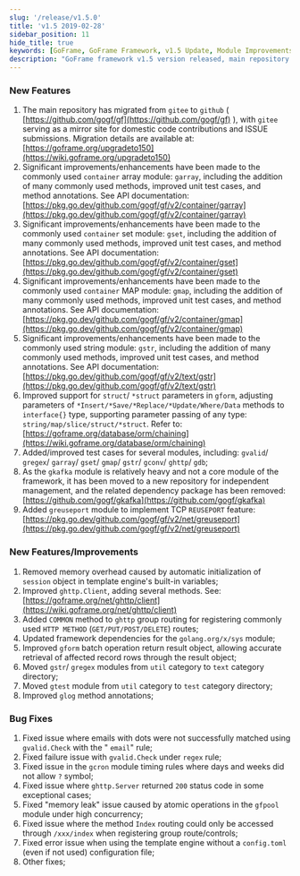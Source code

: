 ```yaml
---
slug: '/release/v1.5.0'
title: 'v1.5 2019-02-28'
sidebar_position: 11
hide_title: true
keywords: [GoFrame, GoFrame Framework, v1.5 Update, Module Improvements, Container Modules, New Features, Bug Fixes, ghttp, gvalid, greuseport]
description: "GoFrame framework v1.5 version released, main repository migrated to GitHub with multiple module improvements including garray, gset, gmap, gstr container modules, and parameter support for gform. Added greuseport module and improved multiple features in ghttp. Also, fixed known issues like gvalid's validation rules and gcron's timer issues. For more details, please visit the GoFrame official website."
---
```


### New Features

1. The main repository has migrated from `gitee` to `github` ( [https://github.com/gogf/gf](https://github.com/gogf/gf) ), with `gitee` serving as a mirror site for domestic code contributions and ISSUE submissions. Migration details are available at: [https://goframe.org/upgradeto150](https://wiki.goframe.org/upgradeto150)
2. Significant improvements/enhancements have been made to the commonly used `container` array module: `garray`, including the addition of many commonly used methods, improved unit test cases, and method annotations. See API documentation: [https://pkg.go.dev/github.com/gogf/gf/v2/container/garray](https://pkg.go.dev/github.com/gogf/gf/v2/container/garray)
3. Significant improvements/enhancements have been made to the commonly used `container` set module: `gset`, including the addition of many commonly used methods, improved unit test cases, and method annotations. See API documentation: [https://pkg.go.dev/github.com/gogf/gf/v2/container/gset](https://pkg.go.dev/github.com/gogf/gf/v2/container/gset)
4. Significant improvements/enhancements have been made to the commonly used `container` MAP module: `gmap`, including the addition of many commonly used methods, improved unit test cases, and method annotations. See API documentation: [https://pkg.go.dev/github.com/gogf/gf/v2/container/gmap](https://pkg.go.dev/github.com/gogf/gf/v2/container/gmap)
5. Significant improvements/enhancements have been made to the commonly used string module: `gstr`, including the addition of many commonly used methods, improved unit test cases, and method annotations. See API documentation: [https://pkg.go.dev/github.com/gogf/gf/v2/text/gstr](https://pkg.go.dev/github.com/gogf/gf/v2/text/gstr)
6. Improved support for `struct`/ `*struct` parameters in `gform`, adjusting parameters of `*Insert/*Save/*Replace/*Update/Where/Data` methods to `interface{}` type, supporting parameter passing of any type: `string/map/slice/struct/*struct`. Refer to: [https://goframe.org/database/orm/chaining](https://wiki.goframe.org/database/orm/chaining)
7. Added/improved test cases for several modules, including: `gvalid`/ `gregex`/ `garray`/ `gset`/ `gmap`/ `gstr`/ `gconv`/ `ghttp`/ `gdb`;
8. As the `gkafka` module is relatively heavy and not a core module of the framework, it has been moved to a new repository for independent management, and the related dependency package has been removed: [https://github.com/gogf/gkafka](https://github.com/gogf/gkafka)
9. Added `greuseport` module to implement TCP `REUSEPORT` feature: [https://pkg.go.dev/github.com/gogf/gf/v2/net/greuseport](https://pkg.go.dev/github.com/gogf/gf/v2/net/greuseport)

### New Features/Improvements

1. Removed memory overhead caused by automatic initialization of `session` object in template engine's built-in variables;
2. Improved `ghttp.Client`, adding several methods. See: [https://goframe.org/net/ghttp/client](https://wiki.goframe.org/net/ghttp/client)
3. Added `COMMON` method to `ghttp` group routing for registering commonly used `HTTP METHOD` (`GET/PUT/POST/DELETE`) routes;
4. Updated framework dependencies for the `golang.org/x/sys` module;
5. Improved `gform` batch operation return result object, allowing accurate retrieval of affected record rows through the result object;
6. Moved `gstr`/ `gregex` modules from `util` category to `text` category directory;
7. Moved `gtest` module from `util` category to `test` category directory;
8. Improved `glog` method annotations;

### Bug Fixes

1. Fixed issue where emails with dots were not successfully matched using `gvalid.Check` with the " `email`" rule;
2. Fixed failure issue with `gvalid.Check` under `regex` rule;
3. Fixed issue in the `gcron` module timing rules where days and weeks did not allow `?` symbol;
4. Fixed issue where `ghttp.Server` returned `200` status code in some exceptional cases;
5. Fixed "memory leak" issue caused by atomic operations in the `gfpool` module under high concurrency;
6. Fixed issue where the method `Index` routing could only be accessed through `/xxx/index` when registering group route/controls;
7. Fixed error issue when using the template engine without a `config.toml` (even if not used) configuration file;
8. Other fixes;